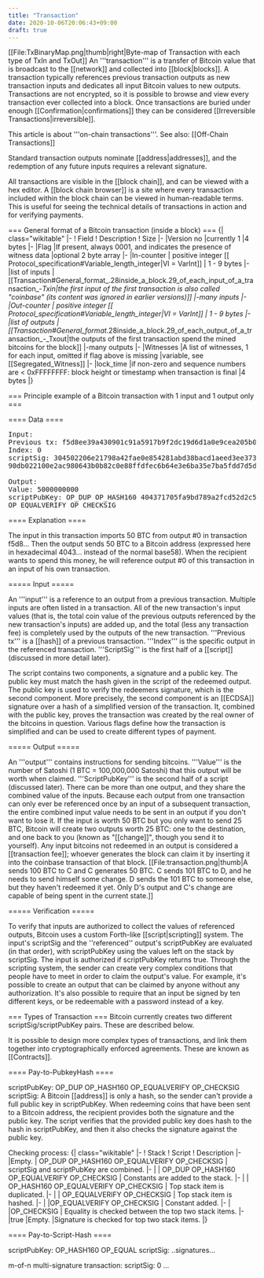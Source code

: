 ```yaml
---
title: "Transaction"
date: 2020-10-06T20:06:43+09:00
draft: true
---
```


[[File:TxBinaryMap.png|thumb|right|Byte-map of Transaction with each type of TxIn and TxOut]]
An '''transaction''' is a transfer of Bitcoin value that is broadcast to the [[network]] and collected into [[block|blocks]]. A transaction typically references previous transaction outputs as new transaction inputs and dedicates all input Bitcoin values to new outputs. Transactions are not encrypted, so it is possible to browse and view every transaction ever collected into a block. Once transactions are buried under enough [[Confirmation|confirmations]] they can be considered [[Irreversible Transactions|irreversible]].

This article is about '''on-chain transactions'''. See also: [[Off-Chain Transactions]]

Standard transaction outputs nominate [[address|addresses]], and the redemption of any future inputs requires a relevant signature.

All transactions are visible in the [[block chain]], and can be viewed with a hex editor. A [[block chain browser]] is a site where every transaction included within the block chain can be viewed in human-readable terms.  This is useful for seeing the technical details of transactions in action and for verifying payments.

=== General format of a Bitcoin transaction (inside a block) ===
{| class="wikitable"
|-
! Field
! Description
! Size
|-
|Version no
|currently 1
|4 bytes
|-
|Flag
|If present, always 0001, and indicates the presence of witness data
|optional 2 byte array
|-
|In-counter
| positive integer [[ Protocol_specification#Variable_length_integer|VI = VarInt]]
| 1 - 9 bytes 
|-
|list of inputs
|[[Transaction#General_format_.28inside_a_block.29_of_each_input_of_a_transaction_-_Txin|the first input of the first transaction is also called "coinbase" (its content was ignored in earlier versions)]]
|<in-counter>-many inputs
|-
|Out-counter
| positive integer [[ Protocol_specification#Variable_length_integer|VI = VarInt]]
| 1 - 9 bytes
|-
|list of outputs
|[[Transaction#General_format_.28inside_a_block.29_of_each_output_of_a_transaction_-_Txout|the outputs of the first transaction spend the mined bitcoins for the block]]
|<out-counter>-many outputs
|-
|Witnesses
|A list of witnesses, 1 for each input, omitted if flag above is missing
|variable, see [[Segregated_Witness]]
|-
|lock_time
|if non-zero and sequence numbers are < 0xFFFFFFFF: block height or timestamp when transaction is final
|4 bytes
|}

=== Principle example of a Bitcoin transaction with 1 input and 1 output only ===

==== Data ====

<pre>Input:
Previous tx: f5d8ee39a430901c91a5917b9f2dc19d6d1a0e9cea205b009ca73dd04470b9a6
Index: 0
scriptSig: 304502206e21798a42fae0e854281abd38bacd1aeed3ee3738d9e1446618c4571d10
90db022100e2ac980643b0b82c0e88ffdfec6b64e3e6ba35e7ba5fdd7d5d6cc8d25c6b241501

Output:
Value: 5000000000
scriptPubKey: OP_DUP OP_HASH160 404371705fa9bd789a2fcd52d2c580b65d35549d
OP_EQUALVERIFY OP_CHECKSIG</pre>

==== Explanation ====

The input in this transaction imports 50 BTC from output #0 in transaction f5d8... Then the output sends 50 BTC to a Bitcoin address (expressed here in hexadecimal 4043... instead of the normal base58). When the recipient wants to spend this money, he will reference output #0 of this transaction in an input of his own transaction.

===== Input =====

An '''input''' is a reference to an output from a previous transaction. Multiple inputs are often listed in a transaction. All of the new transaction's input values (that is, the total coin value of the previous outputs referenced by the new transaction's inputs) are added up, and the total (less any transaction fee) is completely used by the outputs of the new transaction. '''Previous tx''' is a [[hash]] of a previous transaction. '''Index''' is the specific output in the referenced transaction. '''ScriptSig''' is the first half of a [[script]] (discussed in more detail later).

The script contains two components, a signature and a public key. The public key must match the hash given in the script of the redeemed output. The public key is used to verify the redeemers signature, which is the second component. More precisely, the second component is an [[ECDSA]] signature over a hash of a simplified version of the transaction. It, combined with the public key, proves the transaction was created by the real owner of the bitcoins in question. Various flags define how the transaction is simplified and can be used to create different types of payment.

===== Output =====

An '''output''' contains instructions for sending bitcoins. '''Value''' is the number of Satoshi (1 BTC = 100,000,000 Satoshi) that this output will be worth when claimed. '''ScriptPubKey''' is the second half of a script (discussed later). There can be more than one output, and they share the combined value of the inputs. Because each output from one transaction can only ever be referenced once by an input of a subsequent transaction, the entire combined input value needs to be sent in an output if you don't want to lose it. If the input is worth 50 BTC but you only want to send 25 BTC, Bitcoin will create two outputs worth 25 BTC: one to the destination, and one back to you (known as "[[change]]", though you send it to yourself). Any input bitcoins not redeemed in an output is considered a [[transaction fee]]; whoever generates the block can claim it by inserting it into the coinbase transaction of that block.
[[File:transaction.png|thumb|A sends 100 BTC to C and C generates 50 BTC. C sends 101 BTC to D, and he needs to send himself some change. D sends the 101 BTC to someone else, but they haven't redeemed it yet. Only D's output and C's change are capable of being spent in the current state.]]

===== Verification =====

To verify that inputs are authorized to collect the values of referenced outputs, Bitcoin uses a custom Forth-like [[script|scripting]] system. The input's scriptSig and the ''referenced'' output's scriptPubKey are evaluated (in that order), with scriptPubKey using the values left on the stack by scriptSig. The input is authorized if scriptPubKey returns true. Through the scripting system, the sender can create very complex conditions that people have to meet in order to claim the output's value. For example, it's possible to create an output that can be claimed by anyone without any authorization. It's also possible to require that an input be signed by ten different keys, or be redeemable with a password instead of a key.

=== Types of Transaction ===
Bitcoin currently creates two different scriptSig/scriptPubKey pairs. These are described below.

It is possible to design more complex types of transactions, and link them together into cryptographically enforced agreements. These are known as [[Contracts]].

==== Pay-to-PubkeyHash ====

 scriptPubKey: OP_DUP OP_HASH160 <pubKeyHash> OP_EQUALVERIFY OP_CHECKSIG
 scriptSig: <sig> <pubKey>
A Bitcoin [[address]] is only a hash, so the sender can't provide a full public key in scriptPubKey. When redeeming coins that have been sent to a Bitcoin address, the recipient provides both the signature and the public key. The script verifies that the provided public key does hash to the hash in scriptPubKey, and then it also checks the signature against the public key.

Checking process:
{| class="wikitable" 
|-
! Stack 
! Script 
! Description 
|-
|Empty.
| <sig> <pubKey> OP_DUP OP_HASH160 <pubKeyHash> OP_EQUALVERIFY OP_CHECKSIG 
| scriptSig and scriptPubKey are combined.
|-
|<sig> <pubKey>
| OP_DUP OP_HASH160 <pubKeyHash> OP_EQUALVERIFY OP_CHECKSIG 
| Constants are added to the stack.
|-
|<sig> <pubKey> <pubKey>
| OP_HASH160 <pubKeyHash> OP_EQUALVERIFY OP_CHECKSIG 
| Top stack item is duplicated.
|-
|<sig> <pubKey> <pubHashA>
|<pubKeyHash> OP_EQUALVERIFY OP_CHECKSIG
| Top stack item is hashed.
|-
|<sig> <pubKey> <pubHashA> <pubKeyHash>
|OP_EQUALVERIFY OP_CHECKSIG
| Constant added.
|-
|<sig> <pubKey>
|OP_CHECKSIG
| Equality is checked between the top two stack items.
|-
|true
|Empty.
|Signature is checked for top two stack items.
|}

==== Pay-to-Script-Hash ====

 scriptPubKey: OP_HASH160 <scriptHash> OP_EQUAL 
 scriptSig: ..signatures... <serialized script>

 m-of-n multi-signature transaction:
 scriptSig: 0 <sig1> ... <script>
 script: OP_m <pubKey1> ... OP_n OP_CHECKMULTISIG


P2SH addresses were created with the motivation of moving "the responsibility for supplying the conditions to redeem a transaction from the sender of the funds to the redeemer. They allow the sender to fund an arbitrary transaction, no matter how complicated, using a 20-byte hash"[https://github.com/bitcoin/bips/blob/master/bip-0016.mediawiki#motivation 1]. Pay-to-Pubkey-hash addresses are similarly a 20-byte hash of the public key. 

Pay-to-script-hash provides a means for complicated transactions, unlike the Pay-to-pubkey-hash, which has a specific definition for scriptPubKey, and scriptSig. The specification places no limitations on the script, and hence absolutely any contract can be funded using these addresses. 

The scriptPubKey in the funding transaction is script which ensures that the script supplied in the redeeming transaction hashes to the script used to create the address. 

In the scriptSig above, 'signatures' refers to any script which is sufficient to satisfy the following serialized script. 

Checking process:
{| class="wikitable" 
|-
! Stack 
! Script 
! Description 
|-
|Empty.
| 0 <sig1> <sig2> OP_2 <pubKey1> <pubKey2> <pubKey3> OP_3 OP_CHECKMULTISIG 
| Only the scriptSig is used.
|-
| 0 <sig1> <sig2> OP_2 <pubKey1> <pubKey2> <pubKey3> OP_3 
| OP_CHECKMULTISIG 
| Constants are added to the stack.
|-
| true
| Empty
| Signatures validated in the order of the keys in the script.
|}


See also [[BIP 0016]]

=== Generation ===

Generations have a single input, and this input has a "[[Coinbase |coinbase]]" parameter instead of a scriptSig. The data in "coinbase" can be anything; it isn't used. Bitcoin puts the current compact-format [[target]] and the arbitrary-precision "extraNonce" number there, which increments every time the Nonce field in the [[block_hashing_algorithm|block header]] overflows. Outputs can be anything, but Bitcoin creates one exactly like an IP address transaction.
The extranonce contributes to enlarge the domain for the proof of work function. Miners can easily modify nonce (4byte), timestamp and extranonce (2 to 100bytes).

=== General format (inside a block) of each input of a transaction - Txin ===
{| class="wikitable"
|-
! Field
! Description
! Size
|-
|Previous Transaction hash 
| doubled [[Wikipedia:SHA-256|SHA256]]-[[hash|hashed]] of a (previous) to-be-used transaction
|32 bytes
|-
|Previous Txout-index
| non negative integer indexing an output of the to-be-used transaction
|4 bytes
|-
|Txin-script length
|non negative integer [[ Protocol_specification#Variable_length_integer|VI = VarInt]]
|1 - 9 bytes
|-
|Txin-script / scriptSig
|[[Script]]
|<in-script length>-many bytes
|-
|sequence_no
|normally 0xFFFFFFFF; irrelevant unless transaction's lock_time is > 0
|4 bytes
|}

The input sufficiently describes where and how to get the bitcoin amout to be redeemed.
If it is the (only) input of the first transaction of a block, it is called the generation transaction input and its content completely ignored. (Historically the Previous Transaction hash is 0 and the Previous Txout-index is -1.)

=== General format (inside a block) of each output of a transaction - Txout ===
{| class="wikitable"
|-
! Field
! Description
! Size
|-
|value
|non negative integer giving the number of [[FAQ#What_do_I_call_the_various_denominations_of_bitcoins.3F|Satoshis(BTC/10^8)]] to be transfered
|8 bytes
|-
|Txout-script length
|non negative integer
|1 - 9 bytes [[ Protocol_specification#Variable_length_integer|VI = VarInt]]
|-
|Txout-script / scriptPubKey
|[[Script]]
|<out-script length>-many bytes
|}
The output sets the conditions to release this bitcoin amount later. The sum of the output values of the first transaction is the value of the mined bitcoins for the block plus possible transactions fees of the other transactions in the block.

==See Also==

* [[Script]]
* [[Protocol rules#"tx" messages|Protocol rules - "tx" messages]]
* [[Protocol documentation#Transaction Verification|Protocol documentation - Transaction Verification]]
* [[Raw Transactions]]
* [[Coin analogy]]
* [[Transaction Malleability]]
* [[Transaction broadcasting]]

[[Category:Technical]]
[[Category:Vocabulary]]
[[de:Transaktion]]
[[es:Transacción]]
[[pl:Transakcje]]
